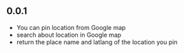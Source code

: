 ## 0.0.1

* You can pin location from Google map
* search about location in Google map
* return the place name and latlang of the location you pin
